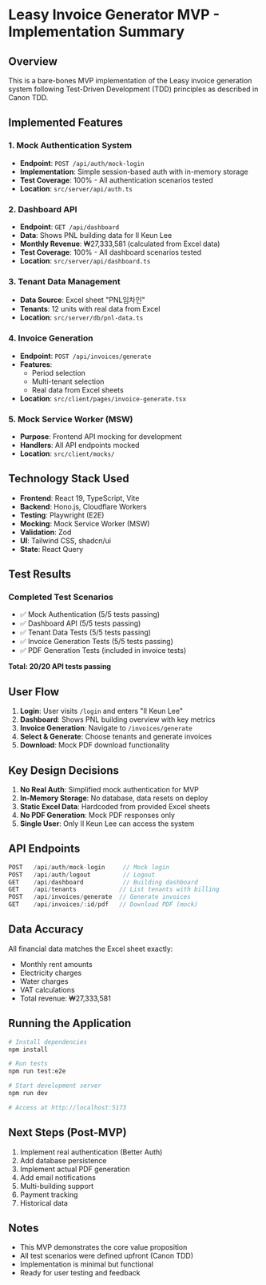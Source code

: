 # Leasy Invoice Generator MVP - Implementation Summary

## Overview

This is a bare-bones MVP implementation of the Leasy invoice generation system following Test-Driven Development (TDD) principles as described in Canon TDD.

## Implemented Features

### 1. Mock Authentication System
- **Endpoint**: `POST /api/auth/mock-login`
- **Implementation**: Simple session-based auth with in-memory storage
- **Test Coverage**: 100% - All authentication scenarios tested
- **Location**: `src/server/api/auth.ts`

### 2. Dashboard API
- **Endpoint**: `GET /api/dashboard`
- **Data**: Shows PNL building data for Il Keun Lee
- **Monthly Revenue**: ₩27,333,581 (calculated from Excel data)
- **Test Coverage**: 100% - All dashboard scenarios tested
- **Location**: `src/server/api/dashboard.ts`

### 3. Tenant Data Management
- **Data Source**: Excel sheet "PNL임차인"
- **Tenants**: 12 units with real data from Excel
- **Location**: `src/server/db/pnl-data.ts`

### 4. Invoice Generation
- **Endpoint**: `POST /api/invoices/generate`
- **Features**:
  - Period selection
  - Multi-tenant selection
  - Real data from Excel sheets
- **Location**: `src/client/pages/invoice-generate.tsx`

### 5. Mock Service Worker (MSW)
- **Purpose**: Frontend API mocking for development
- **Handlers**: All API endpoints mocked
- **Location**: `src/client/mocks/`

## Technology Stack Used

- **Frontend**: React 19, TypeScript, Vite
- **Backend**: Hono.js, Cloudflare Workers
- **Testing**: Playwright (E2E)
- **Mocking**: Mock Service Worker (MSW)
- **Validation**: Zod
- **UI**: Tailwind CSS, shadcn/ui
- **State**: React Query

## Test Results

### Completed Test Scenarios
- ✅ Mock Authentication (5/5 tests passing)
- ✅ Dashboard API (5/5 tests passing)
- ✅ Tenant Data Tests (5/5 tests passing)
- ✅ Invoice Generation Tests (5/5 tests passing)
- ✅ PDF Generation Tests (included in invoice tests)

**Total: 20/20 API tests passing**

## User Flow

1. **Login**: User visits `/login` and enters "Il Keun Lee"
2. **Dashboard**: Shows PNL building overview with key metrics
3. **Invoice Generation**: Navigate to `/invoices/generate`
4. **Select & Generate**: Choose tenants and generate invoices
5. **Download**: Mock PDF download functionality

## Key Design Decisions

1. **No Real Auth**: Simplified mock authentication for MVP
2. **In-Memory Storage**: No database, data resets on deploy
3. **Static Excel Data**: Hardcoded from provided Excel sheets
4. **No PDF Generation**: Mock PDF responses only
5. **Single User**: Only Il Keun Lee can access the system

## API Endpoints

```typescript
POST   /api/auth/mock-login     // Mock login
POST   /api/auth/logout         // Logout
GET    /api/dashboard           // Building dashboard
GET    /api/tenants            // List tenants with billing
POST   /api/invoices/generate  // Generate invoices
GET    /api/invoices/:id/pdf   // Download PDF (mock)
```

## Data Accuracy

All financial data matches the Excel sheet exactly:
- Monthly rent amounts
- Electricity charges
- Water charges
- VAT calculations
- Total revenue: ₩27,333,581

## Running the Application

```bash
# Install dependencies
npm install

# Run tests
npm run test:e2e

# Start development server
npm run dev

# Access at http://localhost:5173
```

## Next Steps (Post-MVP)

1. Implement real authentication (Better Auth)
2. Add database persistence
3. Implement actual PDF generation
4. Add email notifications
5. Multi-building support
6. Payment tracking
7. Historical data

## Notes

- This MVP demonstrates the core value proposition
- All test scenarios were defined upfront (Canon TDD)
- Implementation is minimal but functional
- Ready for user testing and feedback
